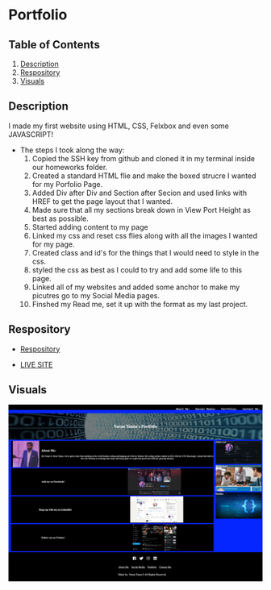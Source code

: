 # Portfolio


## Table of Contents
1. [Description](#discription)
2. [Respository](#respository)
3. [Visuals](#visuals)


## Description
I made my first website using HTML, CSS, Felxbox and even some JAVASCRIPT! 

- The steps I took along the way:
    1. Copied the SSH key from github and cloned it in my terminal inside our homeworks folder.
    2. Created a standard HTML flie and make the boxed strucre I wanted for my Porfolio Page.
    3. Added Div after Div and Section after Secion and used links with HREF to get the page layout that I wanted.
    4. Made sure that all my sections break down in View Port Height as best as possible.
    5. Started adding content to my page
    6. Linked my css and reset css flies along with all the images I wanted for my page.
    7. Created class and id's for the things that I would need to style in the css.
    8. styled the css as best as I could to try and add some life to this page.
    9. Linked all of my websites and added some anchor to make my picutres go to my Social Media pages.
    10. Finshed my Read me, set it up with the format as my last project.




## Respository 


- [Respository](https://github.com/VarunTanna/Portfolio)

- [LIVE SITE](https://varuntanna.github.io/Portfolio/)


## Visuals

![Portfolio](./assets/images/Varun-s-Page.png)

